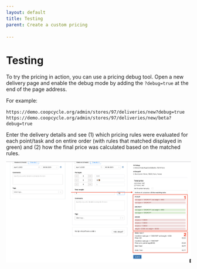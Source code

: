 ```yaml
---
layout: default
title: Testing
parent: Create a custom pricing

---
```


# Testing

To try the pricing in action, you can use a pricing debug tool. Open a new delivery page and enable the debug mode by adding the `?debug=true` at the end of the page address.

For example:

```
https://demo.coopcycle.org/admin/stores/97/deliveries/new?debug=true
https://demo.coopcycle.org/admin/stores/97/deliveries/new/beta?debug=true
```

Enter the delivery details and see (1) which pricing rules were evaluated for each point/task and on entire order (with rules that matched displayed in green) and (2) how the final price was calculated based on the matched rules.

<span class="zoomable">![image1](/assets/images/pricing_debug_1.png)</span>
